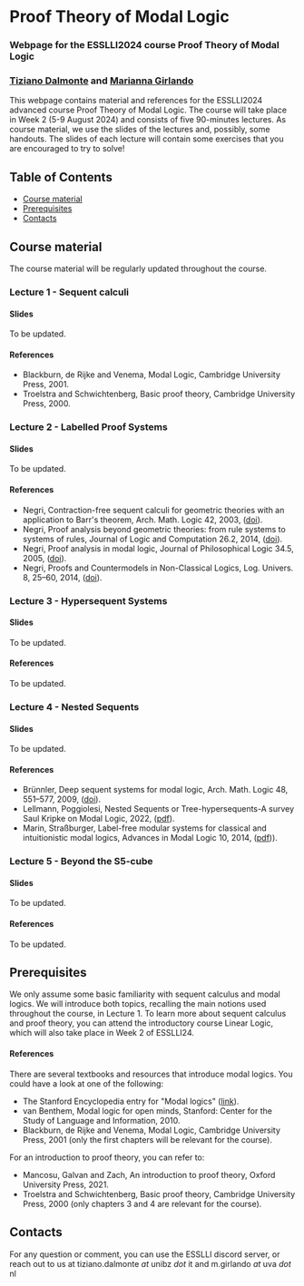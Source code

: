 # Proof Theory of Modal Logic
### Webpage for the ESSLLI2024 course Proof Theory of Modal Logic  
### [Tiziano Dalmonte](https://dev-www.unibz.it/en/faculties/engineering/academic-staff/person/47069-tiziano-dalmonte) and [Marianna Girlando](https://www.mariannagirlando.com/Girlando.html)


This webpage contains material and references for the ESSLLI2024 advanced course Proof Theory of Modal Logic. The course will take place in Week 2 (5-9 August 2024) and consists of five 90-minutes lectures. As course material, we use the slides of the lectures and, possibly, some handouts. The slides of each lecture will contain some exercises that you are encouraged to try to solve! 

## Table of Contents
- [Course material](#material)
- [Prerequisites](#pre)
- [Contacts](#contacts)


## Course material <a name="material"></a>
The course material will be regularly updated throughout the course. 

### Lecture 1 - Sequent calculi 
#### Slides
To be updated. 
#### References 
- Blackburn, de Rijke and Venema, Modal Logic, Cambridge University Press, 2001.
- Troelstra and Schwichtenberg, Basic proof theory, Cambridge University Press, 2000.


### Lecture 2 - Labelled Proof Systems 
#### Slides
To be updated. 
#### References 
- Negri, Contraction-free sequent calculi for geometric theories with an application to Barr's theorem, Arch. Math. Logic 42, 2003, ([doi](https://link.springer.com/article/10.1007/s001530100124)).
- Negri, Proof analysis beyond geometric theories: from rule systems to systems of rules, Journal of Logic and Computation 26.2, 2014, ([doi](https://academic.oup.com/logcom/article-abstract/26/2/513/2579508?login=false)).
- Negri, Proof analysis in modal logic, Journal of Philosophical Logic 34.5, 2005, ([doi](https://link.springer.com/article/10.1007/s10992-005-2267-3)).
- Negri, Proofs and Countermodels in Non-Classical Logics, Log. Univers. 8, 25–60, 2014, ([doi](https://link.springer.com/article/10.1007/s11787-014-0097-1)).



### Lecture 3 - Hypersequent Systems
#### Slides
To be updated. 
#### References 
To be updated. 



### Lecture 4 - Nested Sequents
#### Slides
To be updated. 
#### References 
- Brünnler, Deep sequent systems for modal logic, Arch. Math. Logic 48, 551–577, 2009, ([doi](https://link.springer.com/article/10.1007/s00153-009-0137-3)).
- Lellmann, Poggiolesi, Nested Sequents or Tree-hypersequents-A survey Saul Kripke on Modal Logic, 2022, ([pdf](https://hal.science/hal-03590537/)).
- Marin, Straßburger, Label-free modular systems for classical and intuitionistic modal logics, Advances in Modal Logic 10, 2014, ([pdf](http://www.aiml.net/volumes/volume10/Marin-Strassburger.pdf))). 


### Lecture 5 - Beyond the S5-cube
#### Slides
To be updated. 
#### References 
To be updated. 


## Prerequisites <a name="pre"></a>
We only assume some basic familiarity with sequent calculus and modal logics. We will introduce both topics, recalling the main notions used throughout the course, in Lecture 1. To learn more about sequent calculus and proof theory, you can attend the introductory course Linear Logic, which will also take place in Week 2 of ESSLLI24. 

#### References
There are several textbooks and resources that introduce modal logics. You could have a look at one of the following:
- The Stanford Encyclopedia entry for "Modal logics" ([link](https://seop.illc.uva.nl/entries/logic-modal/)).
- van Benthem, Modal logic for open minds, Stanford: Center for the Study of Language and Information, 2010.
- Blackburn, de Rijke and Venema, Modal Logic, Cambridge University Press, 2001 (only the first chapters will be relevant for the course). 

For an introduction to proof theory, you can refer to:
- Mancosu, Galvan and Zach, An introduction to proof theory, Oxford University Press, 2021. 
- Troelstra and Schwichtenberg, Basic proof theory, Cambridge University Press, 2000 (only chapters 3 and 4 are relevant for the course).




## Contacts <a name="contacts"></a>
For any question or comment, you can use the ESSLLI discord server, or reach out to us at tiziano.dalmonte _at_ unibz _dot_ it and m.girlando _at_ uva _dot_ nl 









